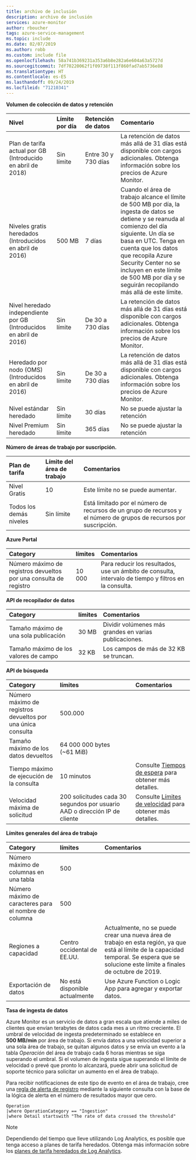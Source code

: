 ```yaml
---
title: archivo de inclusión
description: archivo de inclusión
services: azure-monitor
author: rboucher
tags: azure-service-management
ms.topic: include
ms.date: 02/07/2019
ms.author: robb
ms.custom: include file
ms.openlocfilehash: 58a741b369231a353a6b8e282a6e604a63a5727d
ms.sourcegitcommit: 7df70220062f1f09738f113f860fad7ab5736e88
ms.translationtype: HT
ms.contentlocale: es-ES
ms.lasthandoff: 09/24/2019
ms.locfileid: "71210341"
---
```

**Volumen de colección de datos y retención** 

| Nivel | Límite por día | Retención de datos | Comentario |
|:---|:---|:---|:---|
| Plan de tarifa actual por GB<br>(Introducido en abril de 2018) | Sin límite | Entre 30 y 730 días | La retención de datos más allá de 31 días está disponible con cargos adicionales. Obtenga información sobre los precios de Azure Monitor. |
| Niveles gratis heredados<br>(Introducidos en abril de 2016) | 500 MB | 7 días | Cuando el área de trabajo alcance el límite de 500 MB por día, la ingesta de datos se detiene y se reanuda al comienzo del día siguiente. Un día se basa en UTC. Tenga en cuenta que los datos que recopila Azure Security Center no se incluyen en este límite de 500 MB por día y se seguirán recopilando más allá de este límite.  |
| Nivel heredado independiente por GB<br>(Introducidos en abril de 2016) | Sin límite | De 30 a 730 días | La retención de datos más allá de 31 días está disponible con cargos adicionales. Obtenga información sobre los precios de Azure Monitor. |
| Heredado por nodo (OMS)<br>(Introducidos en abril de 2016) | Sin límite | De 30 a 730 días | La retención de datos más allá de 31 días está disponible con cargos adicionales. Obtenga información sobre los precios de Azure Monitor. |
| Nivel estándar heredado | Sin límite | 30 días  | No se puede ajustar la retención |
| Nivel Premium heredado | Sin límite | 365 días  | No se puede ajustar la retención |

**Número de áreas de trabajo por suscripción.**

| Plan de tarifa    | Límite del área de trabajo | Comentarios
|:---|:---|:---|
| Nivel Gratis  | 10 | Este límite no se puede aumentar. |
| Todos los demás niveles | Sin límite | Está limitado por el número de recursos de un grupo de recursos y el número de grupos de recursos por suscripción. |

**Azure Portal**

| Category | límites | Comentarios |
|:---|:---|:---|
| Número máximo de registros devueltos por una consulta de registro | 10 000 | Para reducir los resultados, use un ámbito de consulta, intervalo de tiempo y filtros en la consulta. |


**API de recopilador de datos**

| Category | límites | Comentarios |
|:---|:---|:---|
| Tamaño máximo de una sola publicación | 30 MB | Dividir volúmenes más grandes en varias publicaciones. |
| Tamaño máximo de los valores de campo  | 32 KB | Los campos de más de 32 KB se truncan. |

**API de búsqueda**

| Category | límites | Comentarios |
|:---|:---|:---|
| Número máximo de registros devueltos por una única consulta | 500.000 | |
| Tamaño máximo de los datos devueltos | 64 000 000 bytes (~61 MiB)| |
| Tiempo máximo de ejecución de la consulta | 10 minutos | Consulte [Tiempos de espera](https://dev.loganalytics.io/documentation/Using-the-API/Timeouts) para obtener más detalles.  |
| Velocidad máxima de solicitud | 200 solicitudes cada 30 segundos por usuario AAD o dirección IP de cliente | Consulte [Límites de velocidad](https://dev.loganalytics.io/documentation/Using-the-API/Limits) para obtener más detalles. |

**Límites generales del área de trabajo**

| Category | límites | Comentarios |
|:---|:---|:---|
| Número máximo de columnas en una tabla         | 500 | |
| Número máximo de caracteres para el nombre de columna | 500 | |
| Regiones a capacidad | Centro occidental de EE.UU. | Actualmente, no se puede crear una nueva área de trabajo en esta región, ya que está al límite de la capacidad temporal. Se espera que se solucione este límite a finales de octubre de 2019. |
| Exportación de datos | No está disponible actualmente | Use Azure Function o Logic App para agregar y exportar datos. | 

**Tasa de ingesta de datos**

Azure Monitor es un servicio de datos a gran escala que atiende a miles de clientes que envían terabytes de datos cada mes a un ritmo creciente. El umbral de velocidad de ingesta predeterminado se establece en **500 MB/min** por área de trabajo. Si envía datos a una velocidad superior a una sola área de trabajo, se quitan algunos datos y se envía un evento a la tabla *Operación* del área de trabajo cada 6 horas mientras se siga superando el umbral. Si el volumen de ingesta sigue superando el límite de velocidad o prevé que pronto lo alcanzará, puede abrir una solicitud de soporte técnico para solicitar un aumento en el área de trabajo.
 
Para recibir notificaciones de este tipo de evento en el área de trabajo, cree una [regla de alerta de registro](../articles/azure-monitor/platform/alerts-log.md) mediante la siguiente consulta con la base de la lógica de alerta en el número de resultados mayor que cero.

``` Kusto
Operation
|where OperationCategory == "Ingestion"
|where Detail startswith "The rate of data crossed the threshold"
``` 


>[!NOTE]
>Dependiendo del tiempo que lleve utilizando Log Analytics, es posible que tenga acceso a planes de tarifa heredados. Obtenga más información sobre los [planes de tarifa heredados de Log Analytics](https://docs.microsoft.com/azure/azure-monitor/platform/manage-cost-storage#legacy-pricing-tiers). 